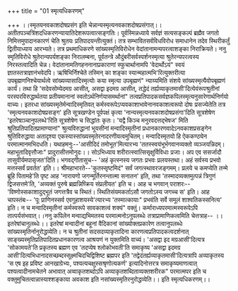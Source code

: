 +++
title = "01 स्मृत्यधिकरणम्"

+++
।।स्मृतयनवकाशदोषप्रसंग इति चेन्नान्यस्मृत्यनवकाशदोषप्रसंगात्।। अतीतपञ्चत्रिंशदधिकरणन्यायातिदेशरूपत्वात्सङ्गतिः। पूर्वस्मिन्नध्याये सर्वज्ञं सत्यसङ्कल्पं ब्रह्मैव जगतो निमित्तमुपादानकारणं चेति श्रुतयः प्रतिपादयन्तीत्युक्तं। तत्र सम्भावितसर्वविधविरोध समाधानेन तदेव स्थिरीकर्तुं द्वितीयाध्याय आरभ्यते। तत्र प्रथमाधिकरणे सांख्यस्मृतिविरोधेन वेदांतानामन्यपरत्वाशङ्का निराक्रियते। ननु स्मृतिविरोधे श्रुतेरान्यपर्यशङ्का निरालम्बना, पूर्वतन्त्रे औदुंबरीसर्वस्पर्शनस्मृत्या श्रुतेरन्यपरत्वस्य निरस्तत्वादिति चेन्न। वेदांतानामतिगहननानाप्रकाराणां स्फुचार्थानामपि 'वेदार्थोऽयं" स्वयं ज्ञातस्तत्राज्ञानंभवेदपि। ऋषिभिर्निश्चेते तस्मिन् का शङ्का स्यान्महात्मभि'रित्युक्तरीत्या उपबृह्मणनिश्चेयार्थत्वे सांख्यव्यासादिस्मृत्योः कया स्मृत्या उपबृह्मणं" न्याय्यमिति संशये सांख्यस्मृत्यैवोपबृह्मणं कार्यं। तथा हि 'सदेवसोम्येदमग्र आसीत्, असद्वा इदमग्र आसीत्, तद्धेदं तर्ह्यव्याकृतमासी'दित्येवंरूपश्रुतीनां परस्परविरुद्धार्थतया प्रतीयमानानां स्वतोऽर्थनिर्णयासमर्थानां" तत्वप्रतिपादकसर्वज्ञकपिलस्मृत्यनुसारेणार्थनिर्णयो वाच्यः। इतरधा सांख्यस्मृतेर्मन्वादिस्मृतिवत् कर्मस्वरूपेऽप्यवकाशाभावेनानवकाशत्वरूपो दोषः प्रसज्येतेति तत्र 'स्मृत्यनवकाशदोषप्रसङ्ग' इति सूत्रखण्डेन पूर्वपक्षं कृत्वा 'नान्यस्मृत्यनवकाशदोषप्रसंगा'दिति सूत्रशेषेण 'इतरेषाञ्चानुपलब्धे'रिति सूत्रशेषेण च सिद्धांतः कृतः। 'यद्वै किञ्च मनुरवदत्तद्भेषज' मिति श्रुतिप्रतिपादितप्रामाण्यानां" श्रुत्यविरुद्धानां भूयसीनां मन्वादिस्मृतीनां प्रधानकारणवादेऽनवकाशप्रसङ्गेन श्रुतिविरुद्धाया अतादृश्या एकस्यास्सांख्यस्मृतेरनादरणीयत्वमुचितम्। मन्वादिस्मृतयो हि ऐककण्ठ्येन परमात्मानमभिदधति। यथाहमनुः--'आसीदिदं तमोभूत'मित्यारभ्य 'ततस्स्वयंभूर्भगवानव्यक्तो व्यञ्जयन्निदम्। महाभूतादिवृत्तौजाः" प्रादुरासीत्तमोनुदः।। सोऽभिध्याय शरीरात्स्वात्सिसृक्षुर्विविधाः प्रजाः। अप एव ससर्जादौ तासुवीर्यमपासृजत'दिति। भगवद्गीतासुच-- 'अहं कृत्स्नस्य जगतः प्रभवः प्रलयस्तथा। अहं सर्वस्य प्रभवो मत्तस्सर्वं प्रवर्तत' इति।। श्रीमहाभारते--'कुतस्सृष्टमिदं" सर्वं जगत्स्थावरजङ्गमम्। प्रलये च कमप्येति तन्मे ब्रूहि पितामहे'ति पृष्ट आह 'नारायणो जगन्मूर्तिरनन्तात्मा सनातन' इति, तथा 'तस्मादव्यक्तमुत्पन्नं त्रिगुणं द्विजसत्तमे'ति, 'अव्यक्तं पुरुषे ब्रह्मन्निष्क्रिय संप्रलीयत' इति च। आह च भगवान् पराशरः--'विष्णोस्सकाशादुद्भूतं जगत्तत्रैव च स्थितं। स्थितिसंयमकर्ताऽसौ जगतोऽस्य जगच्च स' इति। आह चापस्तंबः-- 'पूः प्राणिनस्सर्व एवगुहाशयस्ये'त्यारभ्य 'तस्मात्कायाः" प्रभवंति सर्वे समूलं शाश्वतिकस्सनित्य' इति। न च मन्वादिस्मृतीनां कर्मस्वरूपे सावकाशत्वं शक्यं" वक्तुं। कर्माराध्यपरमात्मस्वरूपेऽपि तात्पर्यसंभवात्।।ननु कपिलेन मन्वाद्यभिमतस्य परमात्मनोऽनुपलब्धेः तत्राप्रामाणिकत्वमिति चेत्तत्राह-- ।। इतरेषांचानुलब्धेः।। इतरेषां मन्वादीनां बहूनां वैदिकानां सांख्योक्तप्रकारेण तत्वानुपलब्धेः सांख्यस्मृतिर्नानुरोद्धव्येति। न च श्रुतीनां सदसदव्याकृतादिना कारणत्वप्रतिपादकत्वदर्शनात् साङ्ख्यस्मृतिप्रतिपादितप्रधानकारणत्व आश्रयणं न युक्तमिति वाच्यं। 'असद्वा इद मग्रआसी'दित्यत्र 'सोकामयते'ति प्रकृतस्य ब्रह्मण एव 'तदप्येष श्लोकोभवती'ति समाकृष्य 'असद्वा इदमग्र आसी'दित्यभिधानादसच्छब्दस्सूक्ष्मचिदचिद्विशिष्ट ब्रह्मपर इति 'तद्वेदंतर्ह्यव्याकृतमासी'दित्यत्रापि अव्याकृतस्य 'स एष इह प्रविष्ट आनखाग्रेभ्यः, पश्यत्यचक्षुस्सश्रृणोत्यकर्ण' इत्यादिनोत्तरत्र समाकृष्यमाणत्वात् पश्यत्वादीनामचेतने अभावात् अव्वाकृतशब्दोऽपि अव्याकृतशब्दिताव्यक्तशरीरक" परमात्मपर इति च वक्तुमुचितत्वान्नास्याश्शङ्काया अवकाश इति नसांख्यस्मृतिरनुरोद्धव्येति।। इति स्मृत्यधिकरणम्।।